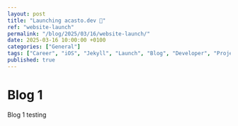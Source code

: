 ```yaml
---
layout: post
title: "Launching acasto.dev 🎉"
ref: "website-launch"
permalink: "/blog/2025/03/16/website-launch/"
date: 2025-03-16 10:00:00 +0100
categories: ["General"]
tags: ["Career", "iOS", "Jekyll", "Launch", "Blog", "Developer", "Projects"]
published: true
---
```


# Blog 1

Blog 1 testing

